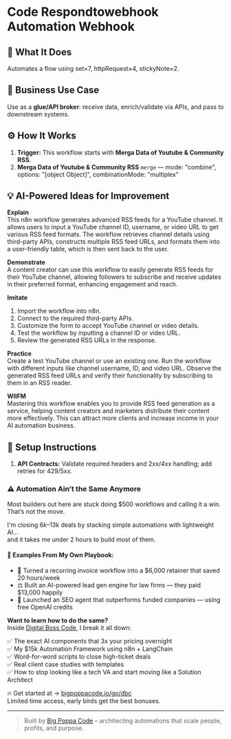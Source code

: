 # Code Respondtowebhook Automation Webhook
  ## 🚀 What It Does
  Automates a flow using set×7, httpRequest×4, stickyNote×2.
  
  ## 💼 Business Use Case
  Use as a **glue/API broker**: receive data, enrich/validate via APIs, and pass to downstream systems.
  
  ## ⚙️ How It Works
  1. **Trigger:** This workflow starts with **Merga Data of Youtube & Community RSS**.
  2. **Merga Data of Youtube & Community RSS** `merge` — mode: "combine", options: "[object Object]", combinationMode: "multiplex"
  
  ## 💡 AI-Powered Ideas for Improvement
  **Explain**  
This n8n workflow generates advanced RSS feeds for a YouTube channel. It allows users to input a YouTube channel ID, username, or video URL to get various RSS feed formats. The workflow retrieves channel details using third-party APIs, constructs multiple RSS feed URLs, and formats them into a user-friendly table, which is then sent back to the user.

**Demonstrate**  
A content creator can use this workflow to easily generate RSS feeds for their YouTube channel, allowing followers to subscribe and receive updates in their preferred format, enhancing engagement and reach.

**Imitate**  
1. Import the workflow into n8n.  
2. Connect to the required third-party APIs.  
3. Customize the form to accept YouTube channel or video details.  
4. Test the workflow by inputting a channel ID or video URL.  
5. Review the generated RSS URLs in the response.

**Practice**  
Create a test YouTube channel or use an existing one. Run the workflow with different inputs like channel username, ID, and video URL. Observe the generated RSS feed URLs and verify their functionality by subscribing to them in an RSS reader.

**WIIFM**  
Mastering this workflow enables you to provide RSS feed generation as a service, helping content creators and marketers distribute their content more effectively. This can attract more clients and increase income in your AI automation business.
  
  ## 🔧 Setup Instructions
  1. **API Contracts:** Validate required headers and 2xx/4xx handling; add retries for 429/5xx.
  
### ⚠️ Automation Ain’t the Same Anymore

Most builders out here are stuck doing $500 workflows and calling it a win.  
That’s not the move.  

I'm closing $6k–$13k deals by stacking simple automations with lightweight AI...  
and it takes me under 2 hours to build most of them.

#### 🧠 Examples From My Own Playbook:
- 🔁 Turned a recurring invoice workflow into a $6,000 retainer that saved 20 hours/week  
- ⚖️ Built an AI-powered lead gen engine for law firms — they paid $13,000 happily  
- 🚀 Launched an SEO agent that outperforms funded companies — using free OpenAI credits  

**Want to learn how to do the same?**  
Inside [Digital Boss Code](https://bigpoppacode.io/go/dbc), I break it all down:

✅ The exact AI components that 3x your pricing overnight  
✅ My $15k Automation Framework using n8n + LangChain  
✅ Word-for-word scripts to close high-ticket deals  
✅ Real client case studies with templates  
✅ How to stop looking like a tech VA and start moving like a Solution Architect  

🔥 Get started at → [bigpoppacode.io/go/dbc](https://bigpoppacode.io/go/dbc)  
Limited time access, early birds get the best bonuses.

---
> Built by [Big Poppa Code](https://bigpoppacode.io) – architecting automations that scale people, profits, and purpose.
  